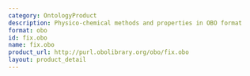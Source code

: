 ```yaml
---
category: OntologyProduct
description: Physico-chemical methods and properties in OBO format
format: obo
id: fix.obo
name: fix.obo
product_url: http://purl.obolibrary.org/obo/fix.obo
layout: product_detail
---
```

